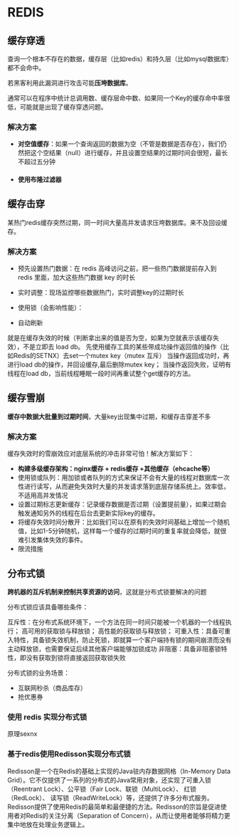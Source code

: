 # REDIS

## 缓存穿透

查询一个根本不存在的数据，缓存层（比如redis）和持久层（比如mysql数据库）都不会命中。

若黑客利用此漏洞进行攻击可能**压垮数据库**。

通常可以在程序中统计总调用数、缓存层命中数、如果同一个Key的缓存命中率很低，可能就是出现了缓存穿透问题。

### 解决方案

- **对空值缓存**：如果一个查询返回的数据为空（不管是数据是否存在），我们仍然把这个空结果（null）进行缓存，并且设置空结果的过期时间会很短，最长不超过五分钟

- #### 使用布隆过滤器

  

## 缓存击穿

某热门redis缓存突然过期，同一时间大量高并发请求压垮数据库。来不及回设缓存。

### 解决方案

- 预先设置热门数据：在 redis 高峰访问之前，把一些热门数据提前存入到 redis 里面，加大这些热门数据 key 的时长

- 实时调整：现场监控哪些数据热门，实时调整key的过期时长

- 使用锁（会影响性能）：
- 自动刷新

就是在缓存失效的时候（判断拿出来的值是否为空，如果为空就表示该缓存失效），不是立即去 load db。
先使用缓存工具的某些带成功操作返回值的操作（比如Redis的SETNX）去set一个mutex key（mutex 互斥）
当操作返回成功时，再进行load db的操作，并回设缓存,最后删除mutex key；
当操作返回失败，证明有线程在load db，当前线程睡眠一段时间再重试整个get缓存的方法。

## 缓存雪崩

**缓存中数据大批量到过期时间**，大量key出现集中过期，和缓存击穿差不多

###  解决方案

缓存失效时的雪崩效应对底层系统的冲击非常可怕！解决方案如下：

- **构建多级缓存架构：nginx缓存 + redis缓存 +其他缓存（ehcache等）**
- 使用锁或队列：用加锁或者队列的方式来保证不会有大量的线程对数据库一次性进行读写，从而避免失效时大量的并发请求落到底层存储系统上。效率低，不适用高并发情况
- 设置过期标志更新缓存：记录缓存数据是否过期（设置提前量），如果过期会触发通知另外的线程在后台去更新实际key的缓存。
- 将缓存失效时间分散开：比如我们可以在原有的失效时间基础上增加一个随机值，比如1-5分钟随机，这样每一个缓存的过期时间的重复率就会降低，就很难引发集体失效的事件。 
- 限流措施



## 分布式锁

**跨机器的互斥机制来控制共享资源的访问**，这就是分布式锁要解决的问题



分布式锁应该具备哪些条件：

互斥性：在分布式系统环境下，一个方法在同一时间只能被一个机器的一个线程执行；
高可用的获取锁与释放锁；
高性能的获取锁与释放锁；
可重入性：具备可重入特性，具备锁失效机制，防止死锁，即就算一个客户端持有锁的期间崩溃而没有主动释放锁，也需要保证后续其他客户端能够加锁成功
非阻塞：具备非阻塞锁特性，即没有获取到锁将直接返回获取锁失败 



分布式锁的业务场景：

- 互联网秒杀（商品库存）
- 抢优惠券


### 使用 redis 实现分布式锁

原理sexnx

### 基于redis使用Redisson实现分布式锁

Redisson是一个在Redis的基础上实现的Java驻内存数据网格（In-Memory Data Grid）。它不仅提供了一系列的分布式的Java常用对象，还实现了可重入锁（Reentrant Lock）、公平锁（Fair Lock、联锁（MultiLock）、 红锁（RedLock）、 读写锁（ReadWriteLock）等，还提供了许多分布式服务。Redisson提供了使用Redis的最简单和最便捷的方法。Redisson的宗旨是促进使用者对Redis的关注分离（Separation of Concern），从而让使用者能够将精力更集中地放在处理业务逻辑上。  



#

